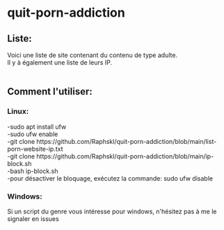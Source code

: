 # quit-porn-addiction
<h2>Liste:</h2>
Voici une liste de site contenant du contenu de type adulte.
<br>Il y à également une liste de leurs IP.
<br><br><h2>Comment l'utiliser:</h2>
<h3>Linux:</h3>
-sudo apt install ufw
<br>-sudo ufw enable
<br>-git clone https://github.com/Raphskl/quit-porn-addiction/blob/main/list-porn-website-ip.txt
<br>-git clone https://github.com/Raphskl/quit-porn-addiction/blob/main/ip-block.sh
<br>-bash ip-block.sh
<br>-pour désactiver le bloquage, exécutez la commande: sudo ufw disable
<h3>Windows:</h3>
Si un script du genre vous intéresse pour windows, n'hésitez pas à me le signaler en issues
